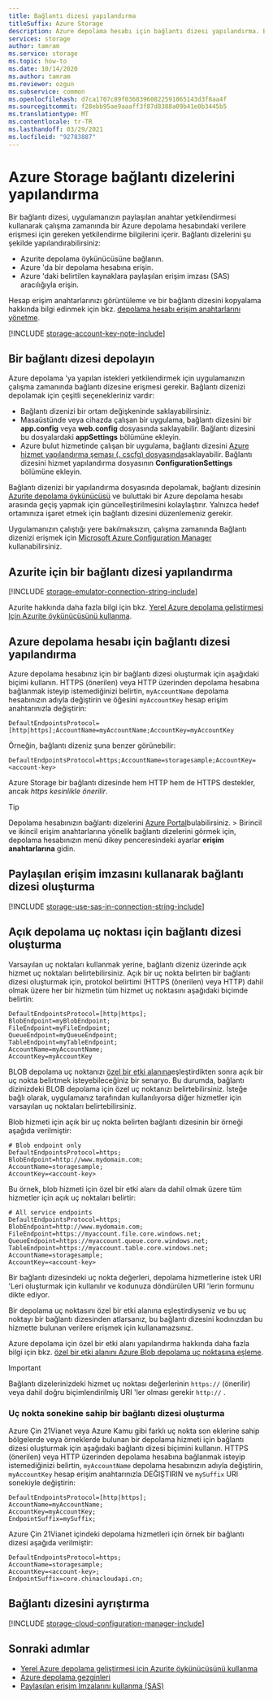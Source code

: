 ```yaml
---
title: Bağlantı dizesi yapılandırma
titleSuffix: Azure Storage
description: Azure depolama hesabı için bağlantı dizesi yapılandırma. Bir bağlantı dizesi, paylaşılan anahtar yetkilendirmesi kullanarak çalışma zamanında uygulamanızdan bir depolama hesabına erişim yetkisi vermek için gereken bilgileri içerir.
services: storage
author: tamram
ms.service: storage
ms.topic: how-to
ms.date: 10/14/2020
ms.author: tamram
ms.reviewer: ozgun
ms.subservice: common
ms.openlocfilehash: d7ca1707c89f03683960822591065143d3f8aa4f
ms.sourcegitcommit: f28ebb95ae9aaaff3f87d8388a09b41e0b3445b5
ms.translationtype: MT
ms.contentlocale: tr-TR
ms.lasthandoff: 03/29/2021
ms.locfileid: "92783887"
---
```

# <a name="configure-azure-storage-connection-strings"></a>Azure Storage bağlantı dizelerini yapılandırma

Bir bağlantı dizesi, uygulamanızın paylaşılan anahtar yetkilendirmesi kullanarak çalışma zamanında bir Azure depolama hesabındaki verilere erişmesi için gereken yetkilendirme bilgilerini içerir. Bağlantı dizelerini şu şekilde yapılandırabilirsiniz:

* Azurite depolama öykünücüsüne bağlanın.
* Azure 'da bir depolama hesabına erişin.
* Azure 'daki belirtilen kaynaklara paylaşılan erişim imzası (SAS) aracılığıyla erişin.

Hesap erişim anahtarlarınızı görüntüleme ve bir bağlantı dizesini kopyalama hakkında bilgi edinmek için bkz. [depolama hesabı erişim anahtarlarını yönetme](storage-account-keys-manage.md).

[!INCLUDE [storage-account-key-note-include](../../../includes/storage-account-key-note-include.md)]

## <a name="store-a-connection-string"></a>Bir bağlantı dizesi depolayın

Azure depolama 'ya yapılan istekleri yetkilendirmek için uygulamanızın çalışma zamanında bağlantı dizesine erişmesi gerekir. Bağlantı dizenizi depolamak için çeşitli seçenekleriniz vardır:

* Bağlantı dizenizi bir ortam değişkeninde saklayabilirsiniz.
* Masaüstünde veya cihazda çalışan bir uygulama, bağlantı dizesini bir **app.config** veya **web.config** dosyasında saklayabilir. Bağlantı dizesini bu dosyalardaki **appSettings** bölümüne ekleyin.
* Azure bulut hizmetinde çalışan bir uygulama, bağlantı dizesini [Azure hizmet yapılandırma şeması (. cscfg) dosyasında](/previous-versions/azure/reference/ee758710(v=azure.100))saklayabilir. Bağlantı dizesini hizmet yapılandırma dosyasının **ConfigurationSettings** bölümüne ekleyin.

Bağlantı dizenizi bir yapılandırma dosyasında depolamak, bağlantı dizesinin [Azurite depolama öykünücüsü](../common/storage-use-azurite.md) ve buluttaki bir Azure depolama hesabı arasında geçiş yapmak için güncelleştirilmesini kolaylaştırır. Yalnızca hedef ortamınıza işaret etmek için bağlantı dizesini düzenlemeniz gerekir.

Uygulamanızın çalıştığı yere bakılmaksızın, çalışma zamanında Bağlantı dizenizi erişmek için [Microsoft Azure Configuration Manager](https://www.nuget.org/packages/Microsoft.Azure.ConfigurationManager/) kullanabilirsiniz.

## <a name="configure-a-connection-string-for-azurite"></a>Azurite için bir bağlantı dizesi yapılandırma

[!INCLUDE [storage-emulator-connection-string-include](../../../includes/storage-emulator-connection-string-include.md)]

Azurite hakkında daha fazla bilgi için bkz. [Yerel Azure depolama geliştirmesi Için Azurite öykünücüsünü kullanma](../common/storage-use-azurite.md).

## <a name="configure-a-connection-string-for-an-azure-storage-account"></a>Azure depolama hesabı için bağlantı dizesi yapılandırma

Azure depolama hesabınız için bir bağlantı dizesi oluşturmak için aşağıdaki biçimi kullanın. HTTPS (önerilen) veya HTTP üzerinden depolama hesabına bağlanmak isteyip istemediğinizi belirtin, `myAccountName` depolama hesabınızın adıyla değiştirin ve öğesini `myAccountKey` hesap erişim anahtarınızla değiştirin:

`DefaultEndpointsProtocol=[http|https];AccountName=myAccountName;AccountKey=myAccountKey`

Örneğin, bağlantı dizeniz şuna benzer görünebilir:

`DefaultEndpointsProtocol=https;AccountName=storagesample;AccountKey=<account-key>`

Azure Storage bir bağlantı dizesinde hem HTTP hem de HTTPS destekler, ancak *https kesinlikle önerilir*.

> [!TIP]
> Depolama hesabınızın bağlantı dizelerini [Azure Portal](https://portal.azure.com)bulabilirsiniz.   >  Birincil ve ikincil erişim anahtarlarına yönelik bağlantı dizelerini görmek için, depolama hesabınızın menü dikey penceresindeki ayarlar **erişim anahtarlarına** gidin.
>

## <a name="create-a-connection-string-using-a-shared-access-signature"></a>Paylaşılan erişim imzasını kullanarak bağlantı dizesi oluşturma

[!INCLUDE [storage-use-sas-in-connection-string-include](../../../includes/storage-use-sas-in-connection-string-include.md)]

## <a name="create-a-connection-string-for-an-explicit-storage-endpoint"></a>Açık depolama uç noktası için bağlantı dizesi oluşturma

Varsayılan uç noktaları kullanmak yerine, bağlantı dizeniz üzerinde açık hizmet uç noktaları belirtebilirsiniz. Açık bir uç nokta belirten bir bağlantı dizesi oluşturmak için, protokol belirtimi (HTTPS (önerilen) veya HTTP) dahil olmak üzere her bir hizmetin tüm hizmet uç noktasını aşağıdaki biçimde belirtin:

```
DefaultEndpointsProtocol=[http|https];
BlobEndpoint=myBlobEndpoint;
FileEndpoint=myFileEndpoint;
QueueEndpoint=myQueueEndpoint;
TableEndpoint=myTableEndpoint;
AccountName=myAccountName;
AccountKey=myAccountKey
```

BLOB depolama uç noktanızı [özel bir etki alanına](../blobs/storage-custom-domain-name.md)eşleştirdikten sonra açık bir uç nokta belirtmek isteyebileceğiniz bir senaryo. Bu durumda, bağlantı dizinizdeki BLOB depolama için özel uç noktanızı belirtebilirsiniz. İsteğe bağlı olarak, uygulamanız tarafından kullanılıyorsa diğer hizmetler için varsayılan uç noktaları belirtebilirsiniz.

Blob hizmeti için açık bir uç nokta belirten bağlantı dizesinin bir örneği aşağıda verilmiştir:

```
# Blob endpoint only
DefaultEndpointsProtocol=https;
BlobEndpoint=http://www.mydomain.com;
AccountName=storagesample;
AccountKey=<account-key>
```

Bu örnek, blob hizmeti için özel bir etki alanı da dahil olmak üzere tüm hizmetler için açık uç noktaları belirtir:

```
# All service endpoints
DefaultEndpointsProtocol=https;
BlobEndpoint=http://www.mydomain.com;
FileEndpoint=https://myaccount.file.core.windows.net;
QueueEndpoint=https://myaccount.queue.core.windows.net;
TableEndpoint=https://myaccount.table.core.windows.net;
AccountName=storagesample;
AccountKey=<account-key>
```

Bir bağlantı dizesindeki uç nokta değerleri, depolama hizmetlerine istek URI 'Leri oluşturmak için kullanılır ve kodunuza döndürülen URI 'lerin formunu dikte ediyor.

Bir depolama uç noktasını özel bir etki alanına eşleştirdiyseniz ve bu uç noktayı bir bağlantı dizesinden atlarsanız, bu bağlantı dizesini kodınızdan bu hizmette bulunan verilere erişmek için kullanamazsınız.

Azure depolama için özel bir etki alanı yapılandırma hakkında daha fazla bilgi için bkz. [özel bir etki alanını Azure Blob depolama uç noktasına eşleme](../blobs/storage-custom-domain-name.md).

> [!IMPORTANT]
> Bağlantı dizelerinizdeki hizmet uç noktası değerlerinin `https://` (önerilir) veya dahil doğru biçimlendirilmiş URI 'ler olması gerekir `http://` .

### <a name="create-a-connection-string-with-an-endpoint-suffix"></a>Uç nokta sonekine sahip bir bağlantı dizesi oluşturma

Azure Çin 21Vianet veya Azure Kamu gibi farklı uç nokta son eklerine sahip bölgelerde veya örneklerde bulunan bir depolama hizmeti için bağlantı dizesi oluşturmak için aşağıdaki bağlantı dizesi biçimini kullanın. HTTPS (önerilen) veya HTTP üzerinden depolama hesabına bağlanmak isteyip istemediğinizi belirtin, `myAccountName` depolama hesabınızın adıyla değiştirin, `myAccountKey` hesap erişim anahtarınızla DEĞIŞTIRIN ve `mySuffix` URI sonekiyle değiştirin:

```
DefaultEndpointsProtocol=[http|https];
AccountName=myAccountName;
AccountKey=myAccountKey;
EndpointSuffix=mySuffix;
```

Azure Çin 21Vianet içindeki depolama hizmetleri için örnek bir bağlantı dizesi aşağıda verilmiştir:

```
DefaultEndpointsProtocol=https;
AccountName=storagesample;
AccountKey=<account-key>;
EndpointSuffix=core.chinacloudapi.cn;
```

## <a name="parsing-a-connection-string"></a>Bağlantı dizesini ayrıştırma

[!INCLUDE [storage-cloud-configuration-manager-include](../../../includes/storage-cloud-configuration-manager-include.md)]

## <a name="next-steps"></a>Sonraki adımlar

* [Yerel Azure depolama geliştirmesi için Azurite öykünücüsünü kullanma](../common/storage-use-azurite.md)
* [Azure depolama gezginleri](storage-explorers.md)
* [Paylaşılan erişim Imzalarını kullanma (SAS)](storage-sas-overview.md)